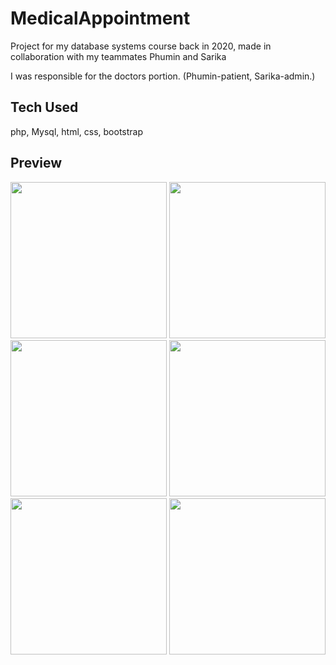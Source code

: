 # MedicalAppointment
Project for my database systems course back in 2020, made in collaboration with my teammates Phumin and Sarika

I was responsible for the doctors portion. (Phumin-patient, Sarika-admin.)

## Tech Used
php, Mysql, html, css, bootstrap

## Preview
<div>
<img src="https://i.imgur.com/GPXLpdk.png" height="250"/> 
<img src="https://i.imgur.com/IQnlaTl.png" height="250"/>
<img src="https://i.imgur.com/aw7JI3p.png" height="250"/>
<img src="https://i.imgur.com/trhM69u.png" height="250"/>
<img src="https://i.imgur.com/D1P8BYP.png" height="250"/>
<img src="https://i.imgur.com/LraBO8T.png" height="250"/>

</div>
